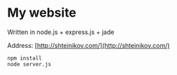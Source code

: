 My website
==============

Written in node.js + express.js + jade

Address: [http://shteinikov.com/](http://shteinikov.com/)

```
npm install
node server.js
```
